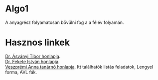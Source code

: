 # Algo1

A  anyagrész folyamatosan bővülni fog a a félév folyamán.

# Hasznos linkek
[Dr. Ásványi Tibor honlapja](http://aszt.inf.elte.hu/~asvanyi/ad/).  
[Dr. Fekete István honlapja](http://ifekete.web.elte.hu).  
[Veszprémi Anna tanárnő honlapja](https://people.inf.elte.hu/veanna/alg1/index.html). Itt találhatók listás feladatok, Lengyel forma, AVL fák. 
